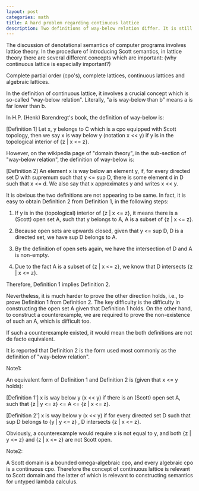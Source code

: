 ```yaml
---
layout: post
categories: math
title: A hard problem regarding continuous lattice
description: Two definitions of way-below relation differ. It is still hard to prove that they are de facto equivalent to each other.
---
```

 
The discussion of denotational semantics of computer programs involves lattice theory.
In the procedure of introducing Scott semantics, in lattice theory there are several different 
concepts which are important: (why continuous lattice is especially important?)

Complete partial order (cpo's), complete lattices, continuous lattices
and algebraic lattices.

In the definition of continuous lattice, it involves a crucial concept which is so-called "way-below 
relation". Literally, "a is way-below than b" means a is far lower than b. 

In H.P. (Henk) Barendregt's book, the definition of way-below is:

[Definition 1] Let x, y belongs to C which is a cpo equipped with Scott topology, then we say
x is way below y (notation x << y) if y is in the topological interior of {z | x <= z}.

However, on the wikipedia page of "domain theory", in the sub-section of "way-below relation", the definition 
of way-below is:

[Definition 2] An element x is way below an element y, if, for every directed set D with supremum 
such that y <= sup D, there is some element d in D such that x <= d. We also say that x approximates 
y and writes x << y.

It is obvious the two definitions are not appearing to be same. In fact, it is easy to obtain Definition 2 
from Definition 1, in the following steps:

1. If y is in the (topological) interior of {z | x <= z}, it means there is a (Scott) open set A, 
such that y belongs to A, A is a subset of {z | x <= z}.

2. Because open sets are upwards closed, given that y <= sup D, D is a directed set, we have sup D belongs to A. 

3. By the definition of open sets again, we have the intersection of D and A is non-empty.

4. Due to the fact A is a subset of {z | x <= z}, we know that D intersects {z | x <= z}. 

Therefore, Definition 1 implies Definition 2.

Nevertheless, it is much harder to prove the other direction holds, i.e., to prove Definition 1 from Definition 2. 
The key difficulty is the difficulty in constructing the open set A given that Definition 1 holds. On the other hand, 
to construct a counterexample, we are required to prove the non-existence of such an A, which is difficult too.

If such a counterexample existed, it would mean the both definitions are not de facto equivalent.

It is reported that Definition 2 is the form used most commonly as the definition of "way-below relation".

Note1:

An equivalent form of Definition 1 and Definition 2 is (given that x <= y holds):

[Definition 1'] x is way below y (x << y) if there is an (Scott) open set A, such that {z | y <= z} <=
A <= {z | x <= z}. 

[Definition 2'] x is way below y (x << y) if for every directed set D such that sup D belongs
to {y | y <= z} , D intersects {z | x <= z}.

Obviously, a counterexample would require x is not equal to y, and both {z | y <= z} and {z | x <= z} 
are not Scott open.  

Note2: 

A Scott domain is a bounded omega-algebraic cpo, and every algebraic cpo is a continuous cpo. Therefore
the concept of continuous lattice is relevant to Scott domain and the latter of which is relevant to
constructing semantics for untyped lambda calculus.

